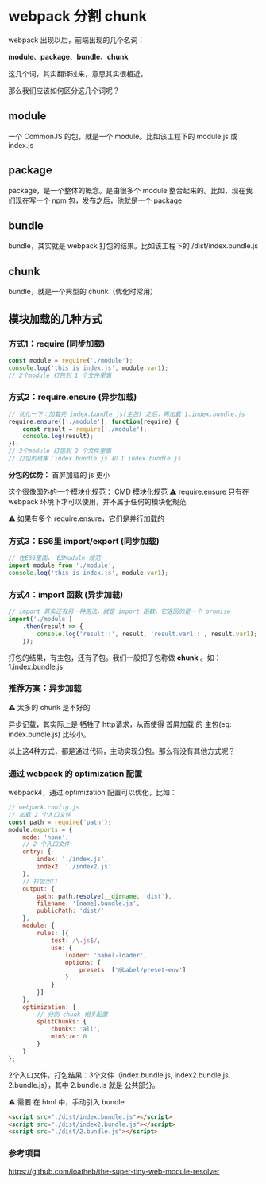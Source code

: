 # webpack 分割 chunk

webpack 出现以后，前端出现的几个名词：

**module**、**package**、**bundle**、**chunk**

这几个词，其实翻译过来，意思其实很相近。

那么我们应该如何区分这几个词呢？

## module

一个 CommonJS 的包，就是一个 module。比如该工程下的 module.js 或 index.js

## package

package，是一个整体的概念。是由很多个 module 整合起来的。比如，现在我们现在写一个 npm 包，发布之后，他就是一个 package

## bundle

bundle，其实就是 webpack 打包的结果。比如该工程下的 /dist/index.bundle.js

## chunk

bundle，就是一个典型的 chunk（优化时常用）

## 模块加载的几种方式

### 方式1：require (同步加载)

```js
const module = require('./module');
console.log('this is index.js', module.var1);
// 2个module 打包到 1 个文件里面
```

### 方式2：require.ensure (异步加载)

```js
// 优化一下：加载完 index.bundle.js(主包) 之后，再加载 1.index.bundle.js
require.ensure(['./module'], function(require) {
    const result = require('./module');
    console.log(result);
});
// 2个module 打包到 2 个文件里面
// 打包的结果：index.bundle.js 和 1.index.bundle.js
```

**分包的优势：** 首屏加载的 js 更小

这个很像国外的一个模块化规范： CMD 模块化规范
⚠️ require.ensure 只有在 webpack 环境下才可以使用，并不属于任何的模块化规范

⚠️ 如果有多个 require.ensure，它们是并行加载的

### 方式3：ES6里 import/export (同步加载)

```js
// 在ES6里面， ESModule 规范
import module from './module';
console.log('this is index.js', module.var1);
```

### 方式4：import 函数 (异步加载)

```js
// import 其实还有另一种用法，就是 import 函数，它返回的是一个 promise
import('./module')
    .then(result => {
        console.log('result::', result, 'result.var1::', result.var1);
    });
```

打包的结果，有主包，还有子包。我们一般把子包称做 **chunk** 。如：1.index.bundle.js

### 推荐方案：异步加载

⚠️ 太多的 chunk 是不好的

异步记载，其实际上是 牺牲了 http请求，从而使得  首屏加载 的 主包(eg: index.bundle.js) 比较小。

以上这4种方式，都是通过代码，主动实现分包。那么有没有其他方式呢？

### 通过 webpack 的 optimization 配置

webpack4，通过 optimization 配置可以优化，比如：

```js
// webpack.config.js
// 加载 2 个入口文件
const path = require('path');
module.exports = {
    mode: 'none',
    // 2 个入口文件
    entry: {
        index: './index.js',
        index2: './index2.js'
    },
    // 打包出口
    output: {
        path: path.resolve(__dirname, 'dist'),
        filename: '[name].bundle.js',
        publicPath: 'dist/'
    },
    module: {
        rules: [{
            test: /\.js$/,
            use: {
                loader: 'babel-loader',
                options: {
                    presets: ['@babel/preset-env']
                }
            }
        }]
    },
    optimization: {
        // 分割 chunk 相关配置
        splitChunks: {
            chunks: 'all',
            minSize: 0
        }
    }
};
```

2个入口文件，打包结果：3个文件（index.bundle.js, index2.bundle.js, 2.bundle.js），其中 2.bundle.js 就是 公共部分。

⚠️ 需要 在 html 中，手动引入 bundle 

```html
<script src="./dist/index.bundle.js"></script>
<script src="./dist/index2.bundle.js"></script>
<script src="./dist/2.bundle.js"></script>
```

### 参考项目

<https://github.com/loatheb/the-super-tiny-web-module-resolver>
